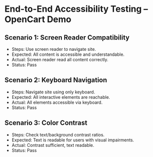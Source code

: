 # End-to-End Accessibility Testing – OpenCart Demo

## Scenario 1: Screen Reader Compatibility
- Steps: Use screen reader to navigate site.
- Expected: All content is accessible and understandable.
- Actual: Screen reader read all content correctly.
- Status: Pass

## Scenario 2: Keyboard Navigation
- Steps: Navigate site using only keyboard.
- Expected: All interactive elements are reachable.
- Actual: All elements accessible via keyboard.
- Status: Pass

## Scenario 3: Color Contrast
- Steps: Check text/background contrast ratios.
- Expected: Text is readable for users with visual impairments.
- Actual: Contrast sufficient, text readable.
- Status: Pass
